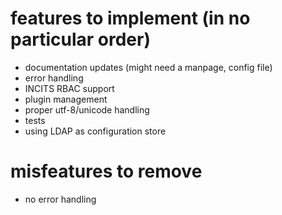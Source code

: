 # features to implement (in no particular order) #

* documentation updates (might need a manpage, config file)
* error handling
* INCITS RBAC support
* plugin management
* proper utf-8/unicode handling
* tests
* using LDAP as configuration store

# misfeatures to remove #

* no error handling
